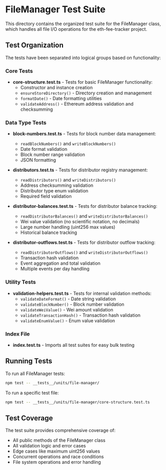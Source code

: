 # FileManager Test Suite

This directory contains the organized test suite for the FileManager class, which handles all file I/O operations for the eth-fee-tracker project.

## Test Organization

The tests have been separated into logical groups based on functionality:

### Core Tests

- **core-structure.test.ts** - Tests for basic FileManager functionality:
  - Constructor and instance creation
  - `ensureStoreDirectory()` - Directory creation and management
  - `formatDate()` - Date formatting utilities
  - `validateAddress()` - Ethereum address validation and checksumming

### Data Type Tests

- **block-numbers.test.ts** - Tests for block number data management:

  - `readBlockNumbers()` and `writeBlockNumbers()`
  - Date format validation
  - Block number range validation
  - JSON formatting

- **distributors.test.ts** - Tests for distributor registry management:

  - `readDistributors()` and `writeDistributors()`
  - Address checksumming validation
  - Distributor type enum validation
  - Required field validation

- **distributor-balances.test.ts** - Tests for distributor balance tracking:

  - `readDistributorBalances()` and `writeDistributorBalances()`
  - Wei value validation (no scientific notation, no decimals)
  - Large number handling (uint256 max values)
  - Historical balance tracking

- **distributor-outflows.test.ts** - Tests for distributor outflow tracking:
  - `readDistributorOutflows()` and `writeDistributorOutflows()`
  - Transaction hash validation
  - Event aggregation and total validation
  - Multiple events per day handling

### Utility Tests

- **validation-helpers.test.ts** - Tests for internal validation methods:
  - `validateDateFormat()` - Date string validation
  - `validateBlockNumber()` - Block number validation
  - `validateWeiValue()` - Wei amount validation
  - `validateTransactionHash()` - Transaction hash validation
  - `validateEnumValue()` - Enum value validation

### Index File

- **index.test.ts** - Imports all test suites for easy bulk testing

## Running Tests

To run all FileManager tests:

```bash
npm test -- __tests__/units/file-manager/
```

To run a specific test file:

```bash
npm test -- __tests__/units/file-manager/core-structure.test.ts
```

## Test Coverage

The test suite provides comprehensive coverage of:

- All public methods of the FileManager class
- All validation logic and error cases
- Edge cases like maximum uint256 values
- Concurrent operations and race conditions
- File system operations and error handling
